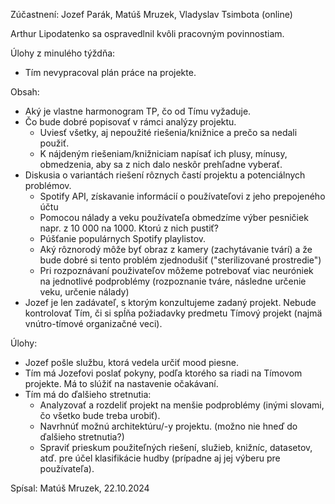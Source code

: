 Zúčastnení:
Jozef Parák, Matúš Mruzek, Vladyslav Tsimbota (online)

Arthur Lipodatenko sa ospravedlnil kvôli pracovným povinnostiam.


Úlohy z minulého týždňa:
- Tím nevypracoval plán práce na projekte.

Obsah:
- Aký je vlastne harmonogram TP, čo od Tímu vyžaduje.
- Čo bude dobré popisovať v rámci analýzy projektu.
  - Uviesť všetky, aj nepoužité riešenia/knižnice a prečo sa nedali použiť.
  - K nájdeným riešeniam/knižniciam napísať ich plusy, mínusy, obmedzenia, aby sa z nich dalo neskôr prehľadne vyberať.
- Diskusia o variantách riešení rôznych častí projektu a potenciálnych problémov.
  - Spotify API, získavanie informácií o používateľovi z jeho prepojeného účtu
  - Pomocou nálady a veku používateľa obmedzíme výber pesničiek napr. z 10 000 na 1000. Ktorú z nich pustiť?
  - Púšťanie populárnych Spotify playlistov.
  - Aký rôznorodý môže byť obraz z kamery (zachytávanie tvárí) a že bude dobré si tento problém zjednodušiť ("sterilizované prostredie")
  - Pri rozpoznávaní použivateľov môžeme potrebovať viac neuróniek na jednotlivé podproblémy (rozpoznanie tváre, následne určenie veku, určenie nálady)
- Jozef je len zadávateľ, s ktorým konzultujeme zadaný projekt. Nebude kontrolovať Tím, či si spĺňa požiadavky predmetu Tímový projekt (najmä vnútro-tímové organizačné veci).

Úlohy:
- Jozef pošle službu, ktorá vedela určiť mood piesne.
- Tím má Jozefovi poslať pokyny, podľa ktorého sa riadi na Tímovom projekte. Má to slúžiť na nastavenie očakávaní.
- Tím má do ďalšieho stretnutia:
  - Analyzovať a rozdeliť projekt na menšie podproblémy (inými slovami, čo všetko bude treba urobiť).
  - Navrhnúť možnú architektúru/-y projektu. (možno nie hneď do ďalšieho stretnutia?)
  - Spraviť prieskum použiteľných riešení, služieb, knižníc, datasetov, atď. pre účel klasifikácie hudby (prípadne aj jej výberu pre používateľa).


Spísal: Matúš Mruzek, 22.10.2024